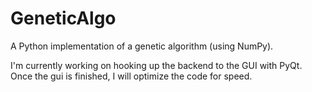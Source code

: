 # GeneticAlgo
A Python implementation of a genetic algorithm (using NumPy).

I'm currently working on hooking up the backend to the GUI with PyQt. Once the gui is finished, I will optimize the code for speed.
